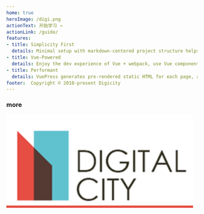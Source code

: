```yaml
---
home: true
heroImage: /digi.png
actionText: 开始学习 →
actionLink: /guide/
features:
- title: Simplicity First
  details: Minimal setup with markdown-centered project structure helps you focus on writing.
- title: Vue-Powered
  details: Enjoy the dev experience of Vue + webpack, use Vue components in markdown, and develop custom themes with Vue.
- title: Performant
  details: VuePress generates pre-rendered static HTML for each page, and runs as an SPA once a page is loaded.
footer:  Copyright © 2018-present Digicity
---
```


### more

![](./img/digi.png)
